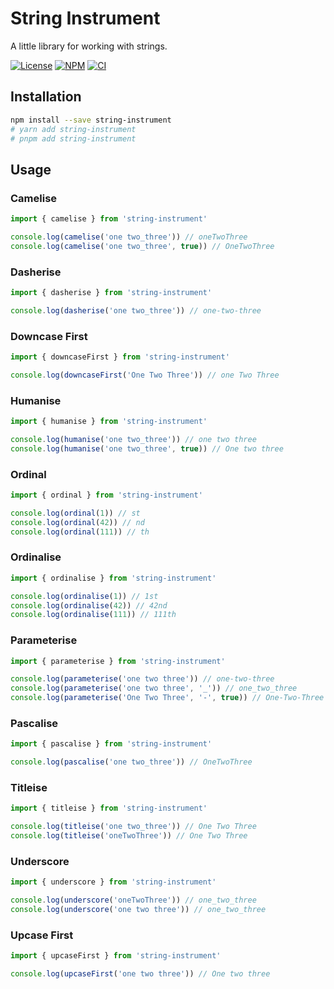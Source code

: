 # String Instrument

A little library for working with strings.

[![License](https://img.shields.io/badge/license-MIT-blue.svg)](https://github.com/chrisalley/string-instrument/blob/main/LICENSE)
[![NPM](https://img.shields.io/npm/v/string-instrument.svg)](https://www.npmjs.com/package/string-instrument)
[![CI](https://github.com/chrisalley/string-instrument/workflows/CI/badge.svg)](https://github.com/chrisalley/string-instrument/actions/workflows/ci.yml)

## Installation

```bash
npm install --save string-instrument
# yarn add string-instrument
# pnpm add string-instrument
```

## Usage

### Camelise

```js
import { camelise } from 'string-instrument'

console.log(camelise('one two_three')) // oneTwoThree
console.log(camelise('one two_three', true)) // OneTwoThree
```

### Dasherise

```js
import { dasherise } from 'string-instrument'

console.log(dasherise('one two_three')) // one-two-three
```

### Downcase First

```js
import { downcaseFirst } from 'string-instrument'

console.log(downcaseFirst('One Two Three')) // one Two Three
```

### Humanise

```js
import { humanise } from 'string-instrument'

console.log(humanise('one two_three')) // one two three
console.log(humanise('one two_three', true)) // One two three
```

### Ordinal

```js
import { ordinal } from 'string-instrument'

console.log(ordinal(1)) // st
console.log(ordinal(42)) // nd
console.log(ordinal(111)) // th
```

### Ordinalise

```js
import { ordinalise } from 'string-instrument'

console.log(ordinalise(1)) // 1st
console.log(ordinalise(42)) // 42nd
console.log(ordinalise(111)) // 111th
```

### Parameterise

```js
import { parameterise } from 'string-instrument'

console.log(parameterise('one two three')) // one-two-three
console.log(parameterise('one two three', '_')) // one_two_three
console.log(parameterise('One Two Three', '-', true)) // One-Two-Three
```

### Pascalise

```js
import { pascalise } from 'string-instrument'

console.log(pascalise('one two_three')) // OneTwoThree
```

### Titleise

```js
import { titleise } from 'string-instrument'

console.log(titleise('one two_three')) // One Two Three
console.log(titleise('oneTwoThree')) // One Two Three
```

### Underscore

```js
import { underscore } from 'string-instrument'

console.log(underscore('oneTwoThree')) // one_two_three
console.log(underscore('one two three')) // one_two_three
```

### Upcase First

```js
import { upcaseFirst } from 'string-instrument'

console.log(upcaseFirst('one two three')) // One two three
```
